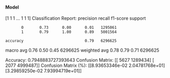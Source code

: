 #### Model
[1 1 1 ... 1 1 1]
Classification Report:
              precision    recall  f1-score   support

           0       0.73      0.00      0.01   1295061
           1       0.79      1.00      0.89   5001564

    accuracy                           0.79   6296625
   macro avg       0.76      0.50      0.45   6296625
weighted avg       0.78      0.79      0.71   6296625

Accuracy: 0.7948883727393643
Confusion Matrix:
[[   5627 1289434]
 [   2077 4999487]]
Confusion Matrix (%):
[[8.93653346e-02 2.04781768e+01]
 [3.29859250e-02 7.93994719e+01]]
